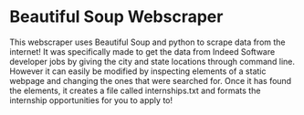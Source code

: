 # Beautiful Soup Webscraper

This webscraper uses Beautiful Soup and python to scrape data from the internet! 
It was specifically made to get the data from Indeed Software developer jobs by giving the city and state locations through command line.
However it can easily be modified by inspecting elements of a static webpage and changing the ones that were searched for.
Once it has found the elements, it creates a file called internships.txt and formats the internship opportunities for you to apply to!

